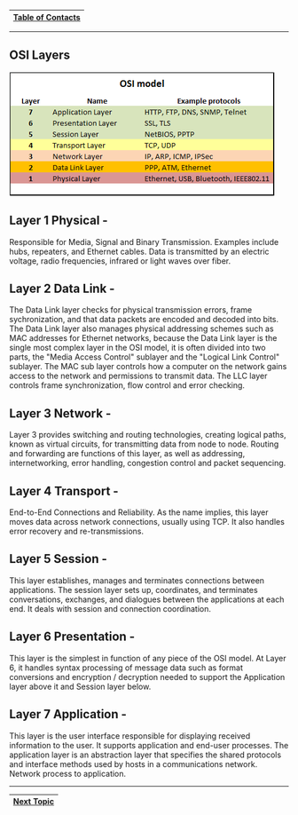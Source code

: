 |[Table of Contacts](/00-Table-of-Contents.md)|
|---|

---

## OSI Layers

![](/assets/84433547__Web.png)

## Layer 1 Physical -

Responsible for Media, Signal and Binary Transmission. Examples include hubs, repeaters, and Ethernet cables. Data is transmitted by an electric voltage, radio frequencies, infrared or light waves over fiber.

## **Layer 2 Data Link -** 

The Data Link layer checks for physical transmission errors, frame sychronization, and that data packets are encoded and decoded into bits. The Data Link layer also manages physical addressing schemes such as MAC addresses for Ethernet networks, because the Data Link layer is the single most complex layer in the OSI model, it is often divided into two parts, the "Media Access Control" sublayer and the "Logical Link Control" sublayer. The MAC sub layer controls how a computer on the network gains access to the network and permissions to transmit data. The LLC layer controls frame synchronization, flow control and error checking.

## Layer 3 Network -

Layer 3 provides switching and routing technologies, creating logical paths, known as virtual circuits, for transmitting data from node to node. Routing and forwarding are functions of this layer, as well as addressing, internetworking, error handling, congestion control and packet sequencing.

## Layer 4 Transport -

End-to-End Connections and Reliability. As the name implies, this layer moves data across network connections, usually using TCP. It also handles error recovery and re-transmissions.

## Layer 5 Session -

This layer establishes, manages and terminates connections between applications. The session layer sets up, coordinates, and terminates conversations, exchanges, and dialogues between the applications at each end. It deals with session and connection coordination.

## Layer 6 Presentation -

This layer is the simplest in function of any piece of the OSI model. At Layer 6, it handles syntax processing of message data such as format conversions and encryption / decryption needed to support the Application layer above it and Session layer below.

## Layer 7 Application -

This layer is the user interface responsible for displaying received information to the user. It supports application and end-user processes. The application layer is an abstraction layer that specifies the shared protocols and interface methods used by hosts in a communications network. Network process to application.

---

|[Next Topic](/03-intro-to-sockets/bsd-socket-api/README.md)|
|---|
